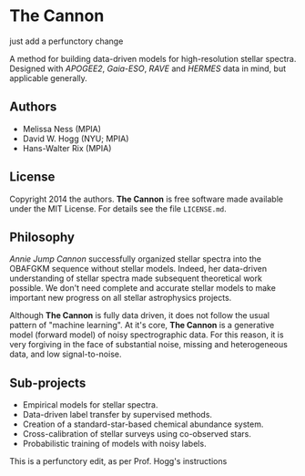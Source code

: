 # The Cannon
 just add a perfunctory change

A method for building data-driven models for high-resolution stellar spectra.
Designed with *APOGEE2*, *Gaia-ESO*, *RAVE* and *HERMES* data in mind, but applicable generally.

## Authors

- Melissa Ness (MPIA)
- David W. Hogg (NYU; MPIA)
- Hans-Walter Rix (MPIA)

## License

Copyright 2014 the authors.
**The Cannon** is free software made available under the MIT License. For details see the file `LICENSE.md`.

## Philosophy

*Annie Jump Cannon* successfully organized stellar spectra into the OBAFGKM sequence without stellar models.
Indeed, her data-driven understanding of stellar spectra made subsequent theoretical work possible.
We don't need complete and accurate stellar models to make important new progress on all stellar astrophysics projects.

Although **The Cannon** is fully data driven, it does not follow the usual pattern of "machine learning".
At it's core, **The Cannon** is a generative model (forward model) of noisy spectrographic data.
For this reason, it is very forgiving in the face of substantial noise, missing and heterogeneous data,
and low signal-to-noise. 

## Sub-projects

- Empirical models for stellar spectra.
- Data-driven label transfer by supervised methods.
- Creation of a standard-star-based chemical abundance system.
- Cross-calibration of stellar surveys using co-observed stars.
- Probabilistic training of models with noisy labels.

This is a perfunctory edit, as per Prof. Hogg's instructions
